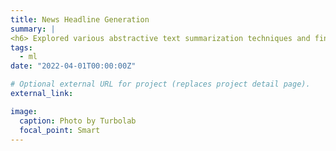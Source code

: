 ```yaml
---
title: News Headline Generation
summary: |
<h6> Explored various abstractive text summarization techniques and finetuned Google’s Pegasus model with 568 million parameters using PyTorch to generate concise headlines from summaries of local news articles. [Presentation](https://drive.google.com/file/d/1JKyANl5UCGa7KxztOPjkXjvFzRliFAwf/view) | [Trained Model](https://huggingface.co/kubershahi/pegasus-inshorts) | [Code](https://github.com/kubershahi/ashoka-aml) </h6>
tags:
  - ml
date: "2022-04-01T00:00:00Z"

# Optional external URL for project (replaces project detail page).
external_link: 

image:
  caption: Photo by Turbolab
  focal_point: Smart
---
```

